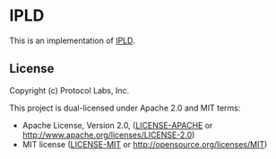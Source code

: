 IPLD
====

This is an implementation of [IPLD].


License
-------

Copyright (c) Protocol Labs, Inc.

This project is dual-licensed under Apache 2.0 and MIT terms:

- Apache License, Version 2.0, ([LICENSE-APACHE](LICENSE-APACHE) or http://www.apache.org/licenses/LICENSE-2.0)
- MIT license ([LICENSE-MIT](LICENSE-MIT) or http://opensource.org/licenses/MIT)

[IPLD]: https://ipld.io/
